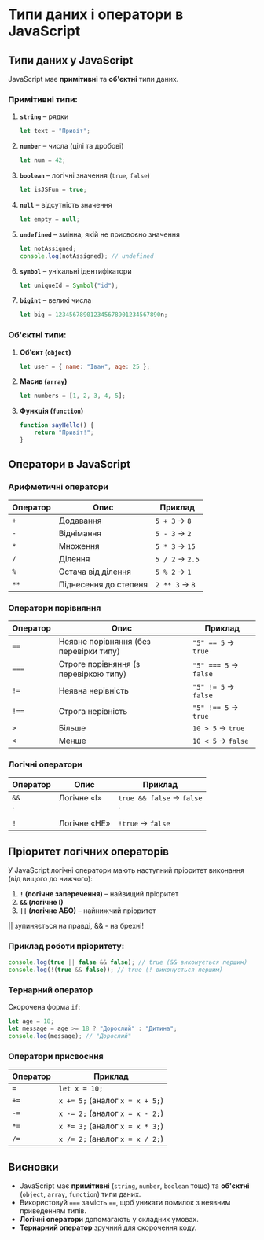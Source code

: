 # Типи даних і оператори в JavaScript

## Типи даних у JavaScript

JavaScript має **примітивні** та **об'єктні** типи даних.

### Примітивні типи:
1. **`string`** – рядки  
   ```js
   let text = "Привіт";
   ```
2. **`number`** – числа (цілі та дробові)  
   ```js
   let num = 42;
   ```
3. **`boolean`** – логічні значення (`true`, `false`)  
   ```js
   let isJSFun = true;
   ```
4. **`null`** – відсутність значення  
   ```js
   let empty = null;
   ```
5. **`undefined`** – змінна, якій не присвоєно значення  
   ```js
   let notAssigned;
   console.log(notAssigned); // undefined
   ```
6. **`symbol`** – унікальні ідентифікатори  
   ```js
   let uniqueId = Symbol("id");
   ```
7. **`bigint`** – великі числа  
   ```js
   let big = 123456789012345678901234567890n;
   ```

### Об'єктні типи:
1. **Об'єкт (`object`)**  
   ```js
   let user = { name: "Іван", age: 25 };
   ```
2. **Масив (`array`)**  
   ```js
   let numbers = [1, 2, 3, 4, 5];
   ```
3. **Функція (`function`)**  
   ```js
   function sayHello() {
       return "Привіт!";
   }
   ```

## Оператори в JavaScript

### Арифметичні оператори
| Оператор | Опис             | Приклад  |
|----------|------------------|----------|
| `+`      | Додавання        | `5 + 3` → `8` |
| `-`      | Віднімання       | `5 - 3` → `2` |
| `*`      | Множення         | `5 * 3` → `15` |
| `/`      | Ділення          | `5 / 2` → `2.5` |
| `%`      | Остача від ділення | `5 % 2` → `1` |
| `**`     | Піднесення до степеня | `2 ** 3` → `8` |

### Оператори порівняння
| Оператор | Опис | Приклад |
|----------|------|---------|
| `==`     | Неявне порівняння (без перевірки типу) | `"5" == 5` → `true` |
| `===`    | Строге порівняння (з перевіркою типу) | `"5" === 5` → `false` |
| `!=`     | Неявна нерівність | `"5" != 5` → `false` |
| `!==`    | Строга нерівність | `"5" !== 5` → `true` |
| `>`      | Більше | `10 > 5` → `true` |
| `<`      | Менше | `10 < 5` → `false` |

### Логічні оператори
| Оператор | Опис | Приклад |
|----------|------|---------|
| `&&`     | Логічне «І» | `true && false` → `false` |
| `||`     | Логічне «АБО» | `true || false` → `true` |
| `!`      | Логічне «НЕ» | `!true` → `false` |
## Пріоритет логічних операторів
У JavaScript логічні оператори мають наступний пріоритет виконання (від вищого до нижчого):

1. **`!` (логічне заперечення)** – найвищий пріоритет
2. **`&&` (логічне І)**
3. **`||` (логічне АБО)** – найнижчий пріоритет

|| зупиняється на правді, && - на брехні!

### Приклад роботи пріоритету:
```js
console.log(true || false && false); // true (&& виконується першим)
console.log(!(true && false)); // true (! виконується першим)
```

### Тернарний оператор
Скорочена форма `if`:
```js
let age = 18;
let message = age >= 18 ? "Дорослий" : "Дитина";
console.log(message); // "Дорослий"
```

### Оператори присвоєння
| Оператор | Приклад |
|----------|---------|
| `=`      | `let x = 10;` |
| `+=`     | `x += 5;` (аналог `x = x + 5;`) |
| `-=`     | `x -= 2;` (аналог `x = x - 2;`) |
| `*=`     | `x *= 3;` (аналог `x = x * 3;`) |
| `/=`     | `x /= 2;` (аналог `x = x / 2;`) |

## Висновки
- JavaScript має **примітивні** (`string`, `number`, `boolean` тощо) та **об'єктні** (`object`, `array`, `function`) типи даних.
- Використовуй `===` замість `==`, щоб уникати помилок з неявним приведенням типів.
- **Логічні оператори** допомагають у складних умовах.
- **Тернарний оператор** зручний для скорочення коду.
